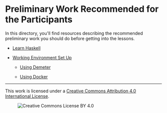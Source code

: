 # Preliminary Work Recommended for the Participants

In this directory, you'll find resources describing the recommended preliminary work you should do before getting into the lessons.

* [Learn Haskell](learn-haskell.md)

* [Working Environment Set Up](setup/README.md)

  * [Using Demeter](setup/demeter.md)

  * [Using Docker](setup/docker.md)

---

This work is licensed under a [Creative Commons Attribution 4.0 International License](http://creativecommons.org/licenses/by/4.0/).

<figure><img src="https://i.creativecommons.org/l/by/4.0/88x31.png" alt="Creative Commons License BY 4.0"></figure>